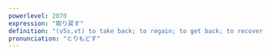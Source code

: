 ```yaml
---
powerlevel: 2070
expression: "取り戻す"
definition: "(v5s,vt) to take back; to regain; to get back; to recover; (P)"
pronunciation: "とりもどす"
---
```

